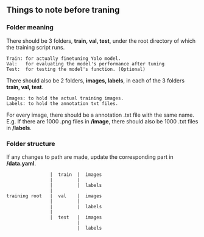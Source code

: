 Things to note before traning
-------------------------

### Folder meaning

There should be 3 folders, **train, val, test**, under the root directory of which the training script runs. <br/>

```
Train: for actually finetuning Yolo model.
Val:   for evaluating the model's performance after tuning
Test:  for testing the model's function. (Optional)
```

There should also be 2 folders, **images, labels**, in each of the 3 folders **train, val, test**. <br/>

```
Images: to hold the actual training images.
Labels: to hold the annotation txt files.
```

For every image, there should be a annotation .txt file with the same name. <br/>
E.g. If there are 1000 .png files in **/image**, there should also be 1000 .txt files in **/labels**. <br/>

### Folder structure

If any changes to path are made, update the corresponding part in **/data.yaml**.

```
                |  train  |  images
                |         |
                |         |  labels
                |         
training root   |  val    |  images
                |         |
                |         |  labels         
                |
                |  test   |  images
                          |
                          |  labels
```
